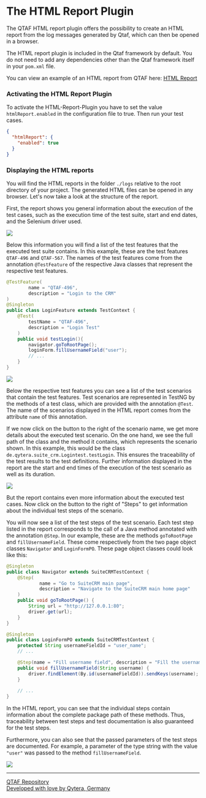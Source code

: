 # The HTML Report Plugin

The QTAF HTML report plugin offers the possibility to create an HTML report from the log messages generated by Qtaf, which can then be opened in a browser.

The HTML report plugin is included in the Qtaf framework by default. You do not need to add any dependencies other than the Qtaf framework itself in your `pom.xml` file.

You can view an example of an HTML report from QTAF here: <a href="https://qytera-gmbh.github.io/html_report/suite_crm/Report.html" target="_blank">HTML Report</a>

### Activating the HTML Report Plugin

To activate the HTML-Report-Plugin you have to set the value `htmlReport.enabled` in the configuration file to true. Then run your test cases.

```json
{
  "htmlReport": {
    "enabled": true
  }
}
```

### Displaying the HTML reports

You will find the HTML reports in the folder `./logs` relative to the root directory of your project. The generated HTML files can be opened in any browser. Let's now take a look at the structure of the report.

First, the report shows you general information about the execution of the test cases, such as the execution time of the test suite, start and end dates, and the Selenium driver used.

<img src="https://qytera-gmbh.github.io/img/qtaf/html_report/html_report_general_info.jpg" />

Below this information you will find a list of the test features that the executed test suite contains. In this example, these are the test features `QTAF-496` and `QTAF-567`. The names of the test features come from the annotation `@TestFeature` of the respective Java classes that represent the respective test features.

```java
@TestFeature(
        name = "QTAF-496",
        description = "Login to the CRM"
)
@Singleton
public class LoginFeature extends TestContext {
    @Test(
        testName = "QTAF-496",
        description = "Login Test"
    )
    public void testLogin(){
        navigator.goToRootPage();
        loginForm.fillUsernameField("user");
        // ...
    }
}
```

<img src="https://qytera-gmbh.github.io/img/qtaf/html_report/html_report_feature_list.jpg" />

Below the respective test features you can see a list of the test scenarios that contain the test features. Test scenarios are represented in TestNG by the methods of a test class, which are provided with the annotation `@Test`. The name of the scenarios displayed in the HTML report comes from the attribute `name` of this annotation.

If we now click on the button to the right of the scenario name, we get more details about the executed test scenario. On the one hand, we see the full path of the class and the method it contains, which represents the scenario shown. In this example, this would be the class `de.qytera.suite_crm.Logintest.testLogin`. This ensures the traceability of the test results to the test definitions. Further information displayed in the report are the start and end times of the execution of the test scenario as well as its duration.

<img src="https://qytera-gmbh.github.io/img/qtaf/html_report/html_report_scenario_info.jpg" />

But the report contains even more information about the executed test cases. Now click on the button to the right of "Steps" to get information about the individual test steps of the scenario.

You will now see a list of the test steps of the test scenario. Each test step listed in the report corresponds to the call of a Java method annotated with the annotation `@Step`. In our example, these are the methods `goToRootPage` and `fillUsernameField`. These come respectively from the two page object classes `Navigator` and `LoginFormPO`. These page object classes could look like this:

```java
@Singleton
public class Navigator extends SuiteCRMTestContext {
    @Step(
            name = "Go to SuiteCRM main page",
            description = "Navigate to the SuiteCRM main home page"
    )
    public void goToRootPage() {
        String url = "http://127.0.0.1:80";
        driver.get(url);
    }
}
```

```java
@Singleton
public class LoginFormPO extends SuiteCRMTestContext {
    protected String usernameFieldId = "user_name";
    // ...

    @Step(name = "Fill username field", description = "Fill the username field")
    public void fillUsernameField(String username) {
        driver.findElement(By.id(usernameFieldId)).sendKeys(username);
    }
    
    // ...
}
```

In the HTML report, you can see that the individual steps contain information about the complete package path of these methods. Thus, traceability between test steps and test documentation is also guaranteed for the test steps.

Furthermore, you can also see that the passed parameters of the test steps are documented. For example, a parameter of the type string with the value `"user"` was passed to the method `fillUsernameField`.

<img src="https://qytera-gmbh.github.io/img/qtaf/html_report/html_report_steps_info.jpg" />

<hr>
<a href="https://github.com/Qytera-Gmbh/QTAF" target="_blank">QTAF Repository</a><br>
<a href="https://www.qytera.de" target="_blank">Developed with love by Qytera, Germany</a>